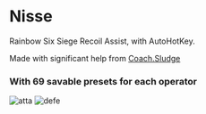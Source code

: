 # Nisse
Rainbow Six Siege Recoil Assist, with AutoHotKey.

Made with significant help from [Coach.Sludge](https://github.com/CoachSludge)
### With 69 savable presets for each operator
![atta](https://github.com/CoachSludge/R6S_AC/assets/141787395/18301b6e-709d-4b55-bb4f-59bffd32cae6)
![defe](https://github.com/CoachSludge/R6S_AC/assets/141787395/46c5855a-aeda-4c89-9789-1a14710447d1)
